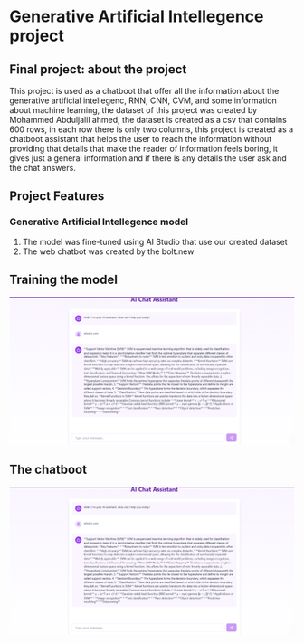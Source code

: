 # Generative Artificial Intellegence project 
## Final project: about the project
This project is used as a chatboot that offer all the information about the generative artificial intellegenc, RNN, CNN, CVM, and some information about 
machine learning, the dataset of this project was created by Mohammed Abduljalil ahmed, the dataset is created as a csv that contains 600 rows, in each row 
there is only two columns, this project is created as a chatboot assistant that helps the user to reach the information without providing that details that
make the reader of  information feels boring, it gives just a general information and if there is any details the user ask and the chat answers.
## Project Features
### Generative Artificial Intellegence model
1. The model was fine-tuned using AI Studio that use our created dataset
2. The web chatbot was created by the bolt.new

## Training the model 
![image alt](https://github.com/mhmdalmndoop2580/chatbootmohammed/blob/458038012568a4f38419b23b480c18a6ad7b14e5/project%20photo.png)
## The chatboot 
![image alt](https://github.com/mhmdalmndoop2580/chatbootmohammed/blob/458038012568a4f38419b23b480c18a6ad7b14e5/project%20photo.png)
